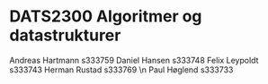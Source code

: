 # DATS2300 Algoritmer og datastrukturer
Andreas Hartmann s333759 
Daniel Hansen s333748
Felix Leypoldt s333743
Herman Rustad s333769 \n
Paul Høglend s333733
